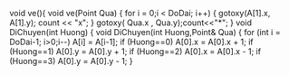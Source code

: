 void ve(){
   void ve(Point Qua)
       {
          for i = 0;i < DoDai; i++)
             { 
               gotoxy(A[1].x, A[1].y);
               count << "x";
             }
          gotoxy( Qua.x , Qua.y);count<<"*";
       }
void DiChuyen(int Huong)
{
  void DiChuyen(int Huong,Point& Qua)
    {
      for (int i = DoDai-1; i>0;i--)
           A[i] = A[i-1];
      if (Huong==0) A[0].x = A[0].x + 1;
      if (Huong==1) A[0].y = A[0].y + 1;
      if (Huong==2) A[0].x = A[0].x - 1;
      if (Huong==3) A[0].y = A[0].y - 1;
    }
  
  
          
